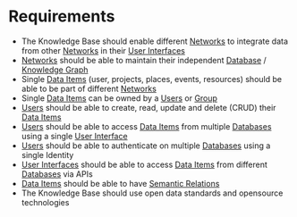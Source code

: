 # Requirements

* The Knowledge Base should enable different [Networks](Glossar.md#Network) to integrate data from other [Networks](Glossar.md#Network) in their [User Interfaces](Glossar.md#User-Interface)
* [Networks](Glossar.md#Network) should be able to maintain their independent [Database](Glossar.md#Database) / [Knowledge Graph](Glossar#Knowledge-Graph)
* Single [Data Items](Glossar.md#Data-Item) (user, projects, places, events, resources) should be able to be part of different [Networks](Glossar.md#Network)
* Single [Data Items](Glossar.md#Data-Item) can be owned by a [Users](Glossar.md#Users) or [Group](Glossar.md#Group) 
* [Users](Glossar.md#Users) should be able to create, read, update and delete (CRUD) their [Data Items](Glossar.md#Data-Item)
* [Users](Glossar.md#Users) should be able to access [Data Items](Glossar.md#Data-Item) from multiple [Databases](Glossar.md#Database)  using a single [User Interface](Glossar.md#User-Interface)
* [Users](Glossar.md#Users) should be able to authenticate on multiple [Databases](Glossar.md#Database) using a single Identity
* [User Interfaces](Glossar.md#User-Interface) should be able to access [Data Items](Glossar.md#Data-Item) from different [Databases](Glossar.md#Database) via APIs
* [Data Items](Glossar.md#Data-Item) should be able to have [Semantic Relations](Glossar.md#Semantic)
* The Knowledge Base should use open data standards and opensource technologies